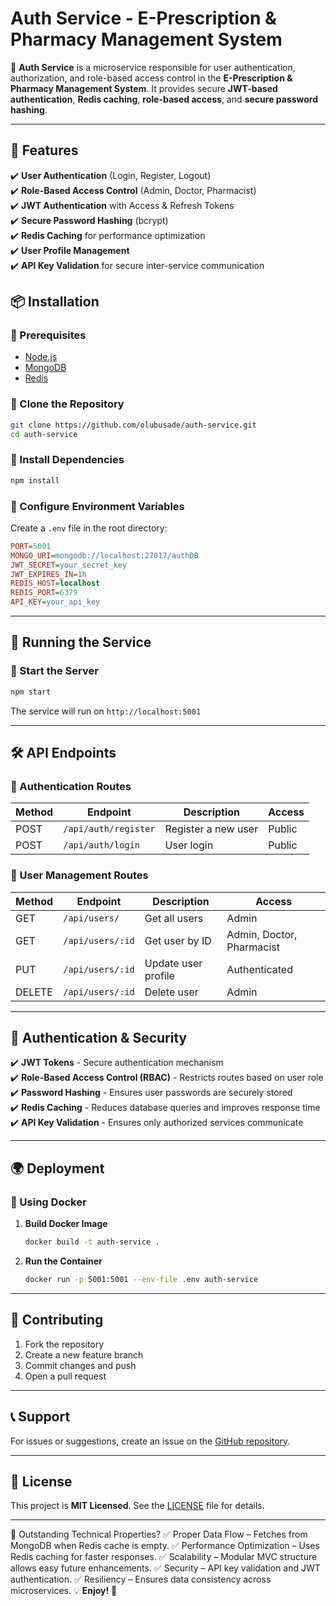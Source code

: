 # **Auth Service - E-Prescription & Pharmacy Management System**  

🚀 **Auth Service** is a microservice responsible for user authentication, authorization, and role-based access control in the **E-Prescription & Pharmacy Management System**. It provides secure **JWT-based authentication**, **Redis caching**, **role-based access**, and **secure password hashing**.

---

## **📌 Features**
✔️ **User Authentication** (Login, Register, Logout)  
✔️ **Role-Based Access Control** (Admin, Doctor, Pharmacist)  
✔️ **JWT Authentication** with Access & Refresh Tokens  
✔️ **Secure Password Hashing** (bcrypt)  
✔️ **Redis Caching** for performance optimization  
✔️ **User Profile Management**  
✔️ **API Key Validation** for secure inter-service communication  


## **📦 Installation**
### **🔹 Prerequisites**
- [Node.js](https://nodejs.org/)
- [MongoDB](https://www.mongodb.com/)
- [Redis](https://redis.io/)

### **🔹 Clone the Repository**
```sh
git clone https://github.com/olubusade/auth-service.git
cd auth-service
```

### **🔹 Install Dependencies**
```sh
npm install
```

### **🔹 Configure Environment Variables**
Create a `.env` file in the root directory:
```ini
PORT=5001
MONGO_URI=mongodb://localhost:27017/authDB
JWT_SECRET=your_secret_key
JWT_EXPIRES_IN=1h
REDIS_HOST=localhost
REDIS_PORT=6379
API_KEY=your_api_key
```

---

## **🚀 Running the Service**
### **🔹 Start the Server**
```sh
npm start
```
The service will run on `http://localhost:5001`

---

## **🛠 API Endpoints**
### **🔹 Authentication Routes**
| Method | Endpoint | Description | Access |
|--------|----------|-------------|---------|
| POST | `/api/auth/register` | Register a new user | Public |
| POST | `/api/auth/login` | User login | Public |

### **🔹 User Management Routes**
| Method | Endpoint | Description | Access |
|--------|----------|-------------|---------|
| GET | `/api/users/` | Get all users | Admin |
| GET | `/api/users/:id` | Get user by ID | Admin, Doctor, Pharmacist |
| PUT | `/api/users/:id` | Update user profile | Authenticated |
| DELETE | `/api/users/:id` | Delete user | Admin |

---

## **🔐 Authentication & Security**
✔️ **JWT Tokens** - Secure authentication mechanism  
✔️ **Role-Based Access Control (RBAC)** - Restricts routes based on user role  
✔️ **Password Hashing** - Ensures user passwords are securely stored  
✔️ **Redis Caching** - Reduces database queries and improves response time  
✔️ **API Key Validation** - Ensures only authorized services communicate  

---

## **🌍 Deployment**
### **🔹 Using Docker**
1. **Build Docker Image**  
   ```sh
   docker build -t auth-service .
   ```
2. **Run the Container**  
   ```sh
   docker run -p 5001:5001 --env-file .env auth-service
   ```

---

## **📌 Contributing**
1. Fork the repository  
2. Create a new feature branch  
3. Commit changes and push  
4. Open a pull request  

---

## **📞 Support**
For issues or suggestions, create an issue on the [GitHub repository](https://github.com/olubusade/auth-service/issues).

---

## **📜 License**
This project is **MIT Licensed**. See the [LICENSE](LICENSE) file for details.  

---

📌 Outstanding Technical Properties?
✅ Proper Data Flow – Fetches from MongoDB when Redis cache is empty.
✅ Performance Optimization – Uses Redis caching for faster responses.
✅ Scalability – Modular MVC structure allows easy future enhancements.
✅ Security – API key validation and JWT authentication.
✅ Resiliency – Ensures data consistency across microservices.
💡 **Enjoy!** 🚀